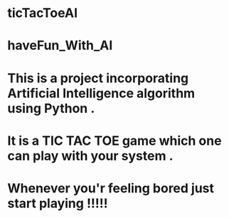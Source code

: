 # ticTacToeAI
# haveFun_With_AI
# This is a project incorporating Artificial Intelligence algorithm using Python .
# It is a TIC TAC TOE game which one can play with your system .
# Whenever you'r feeling bored just start playing !!!!!
